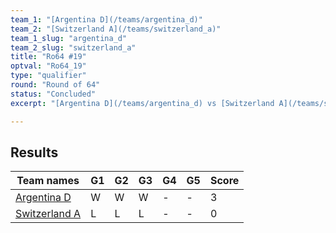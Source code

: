 ```yaml
---
team_1: "[Argentina D](/teams/argentina_d)"
team_2: "[Switzerland A](/teams/switzerland_a)"
team_1_slug: "argentina_d"
team_2_slug: "switzerland_a"
title: "Ro64 #19"
optval: "Ro64_19"
type: "qualifier"
round: "Round of 64"
status: "Concluded"
excerpt: "[Argentina D](/teams/argentina_d) vs [Switzerland A](/teams/switzerland_a)"

---
```

## Results

| Team names | G1 | G2 | G3 | G4 | G5 | Score |
| -- | -- | -- | -- | -- | -- | -- |
| [Argentina D](/teams/argentina_d) | W | W | W | - | - | 3 |
| [Switzerland A](/teams/switzerland_a) | L | L | L | - | - | 0 |
